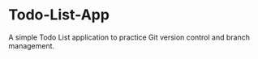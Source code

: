 # Todo-List-App
A simple Todo List application to practice Git version control and branch management.
